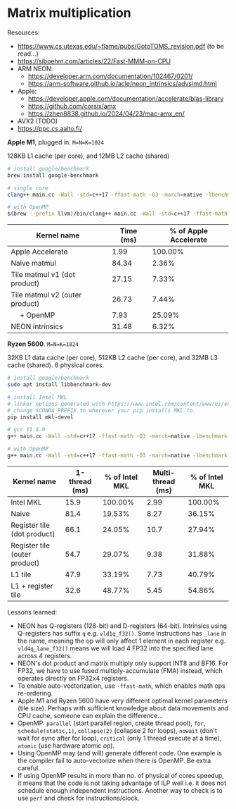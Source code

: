 # Matrix multiplication

Resources:
- https://www.cs.utexas.edu/~flame/pubs/GotoTOMS_revision.pdf (to be read...)
- https://siboehm.com/articles/22/Fast-MMM-on-CPU
- ARM NEON:
  - https://developer.arm.com/documentation/102467/0201/
  - https://arm-software.github.io/acle/neon_intrinsics/advsimd.html
- Apple:
  - https://developer.apple.com/documentation/accelerate/blas-library
  - https://github.com/corsix/amx
  - https://zhen8838.github.io/2024/04/23/mac-amx_en/
- AVX2 (TODO)
- https://ppc.cs.aalto.fi/

**Apple M1**, plugged in. `M=N=K=1024`

128KB L1 cache (per core), and 12MB L2 cache (shared)

```bash
# install google/benchmark
brew install google-benchmark

# single core
clang++ main.cc -Wall -std=c++17 -ffast-math -O3 -march=native -lbenchmark -lpthread -o main -framework Accelerate -DACCELERATE_NEW_LAPACK && OMP_NUM_THREADS=1 ./main  --benchmark_counters_tabular=true

# with OpenMP
$(brew --prefix llvm)/bin/clang++ main.cc -Wall -std=c++17 -ffast-math -O3 -march=native -lbenchmark -lpthread -o main -framework Accelerate -DACCELERATE_NEW_LAPACK -fopenmp && ./main --benchmark_counters_tabular=true

```

Kernel name                    | Time (ms) | % of Apple Accelerate
-------------------------------|-----------|----------------------
Apple Accelerate               |      1.99 | 100.00%
Naive matmul                   |     84.34 |   2.36%
Tile matmul v1 (dot product)   |     27.15 |   7.33%
Tile matmul v2 (outer product) |     26.73 |   7.44%
&emsp; + OpenMP                |      7.93 |  25.09%
NEON intrinsics                |     31.48 |   6.32%

**Ryzen 5600**. `M=N=K=1024`

32KB L1 data cache (per core), 512KB L2 cache (per core), and 32MB L3 cache (shared). 6 physical cores.

```bash
# install google/benchmark
sudo apt install libbenchmark-dev

# install Intel MKL
# linker options generated with https://www.intel.com/content/www/us/en/developer/tools/oneapi/onemkl-link-line-advisor.html
# change $CONDA_PREFIX to wherever your pip installs MKL to.
pip install mkl-devel

# gcc 11.4.0
g++ main.cc -Wall -std=c++17 -ffast-math -O3 -march=native -lbenchmark -lpthread -o main -I$CONDA_PREFIX/include -L$CONDA_PREFIX/lib -m64 -Wl,--no-as-needed -lmkl_intel_ilp64 -lmkl_intel_thread -lmkl_core -liomp5 -lm -ldl && LD_LIBRARY_PATH=$CONDA_PREFIX/lib OMP_NUM_THREADS=1 ./main --benchmark_counters_tabular=true

# with OpenMP
g++ main.cc -Wall -std=c++17 -ffast-math -O3 -march=native -lbenchmark -lpthread -o main -I$CONDA_PREFIX/include -L$CONDA_PREFIX/lib -m64 -Wl,--no-as-needed -lmkl_intel_ilp64 -lmkl_intel_thread -lmkl_core -liomp5 -lm -ldl -fopenmp && LD_LIBRARY_PATH=$CONDA_PREFIX/lib ./main --benchmark_counters_tabular=true
```

Kernel name                   | 1-thread (ms) | % of Intel MKL | Multi-thread (ms) | % of Intel MKL
------------------------------|---------------|----------------|-------------------|---------------
Intel MKL                     | 15.9          | 100.00%        | 2.99              | 100.00%
Naive                         | 81.4          |  19.53%        | 8.27              |  36.15%
Register tile (dot product)   | 66.1          |  24.05%        | 10.7              |  27.94%
Register tile (outer product) | 54.7          |  29.07%        | 9.38              |  31.88%
L1 tile                       | 47.9          |  33.19%        | 7.73              |  40.79%
L1 + register tile            | 32.6          |  48.77%        | 5.45              |  54.86%

Lessons learned:
- NEON has Q-registers (128-bit) and D-registers (64-bit). Intrinsics using Q-registers has suffix `q` e.g. `vld1q_f32()`. Some instructions has `_lane` in the name, meaning the op will only affect 1 element in each register e.g. `vld4q_lane_f32()` means we will load 4 FP32 into the specified lane across 4 registers.
- NEON's dot product and matrix multiply only support INT8 and BF16. For FP32, we have to use fused multiply-accumulate (FMA) instead, which operates directly on FP32x4 registers.
- To enable auto-vectorization, use `-ffast-math`, which enables math ops re-ordering.
- Apple M1 and Ryzen 5600 have very different optimal kernel parameters (tile size). Perhaps with sufficient knowledge about data movements and CPU cache, someone can explain the difference...
- OpenMP: `parallel` (start parallel region, create thread pool), `for`, `schedule(static,1)`, `collapse(2)` (collapse 2 for loops), `nowait` (don't wait for sync after for loop), `critical` (only 1 thread execute at a time), `atomic` (use hardware atomic op).
- Using OpenMP may (and will) generate different code. One example is the compiler fail to auto-vectorize when there is OpenMP. Be extra careful.
- If using OpenMP results in more than no. of physical of cores speedup, it means that the code is not taking advantage of ILP well i.e. it does not schedule enough independent instructions. Another way to check is to use `perf` and check for instructions/clock.
